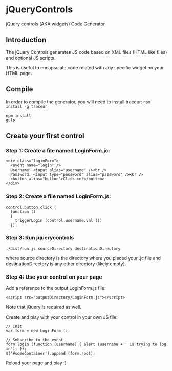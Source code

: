 # jQueryControls
jQuery controls (AKA widgets) Code Generator

## Introduction

The jQuery Controls generates JS code based on XML files (HTML like files) and optional JS scripts.

This is useful to encapsulate code related with any specific widget on your HTML page.

## Compile

In order to compile the generator, you will need to install traceur: `npm install -g traceur`

```
npm install
gulp
```

## Create your first control

### Step 1: Create a file named LoginForm.jc:

```
<div class="loginForm">
  <event name="login" />
  Username: <input alias="username" /><br />
  Password: <input type="password" alias="password" /><br />
  <button alias="button">Click me!</button>
</div>
```

### Step 2: Create a file named LoginForm.js:

```
control.button.click (
  function ()
  {
    triggerLogin (control.username.val ())
  });
```

### Step 3: Run jquerycontrols

`./dist/run.js sourceDirectory destinationDirectory`

where source directory is the directory where you placed your .jc file and destinationDirectory is any other directory (likely empty).

### Step 4: Use your control on your page

Add a reference to the output LoginForm.js file:

`<script src="outputDirectory/LoginForm.js"></script>`

Note that jQuery is required as well.

Create and play with your control in your own JS file:

```
// Init
var form = new LoginForm ();

// Subscribe to the event
form.login (function (username) { alert (username + ' is trying to log in'); });
$('#someContainer').append (form.root);
```

Reload your page and play :)

